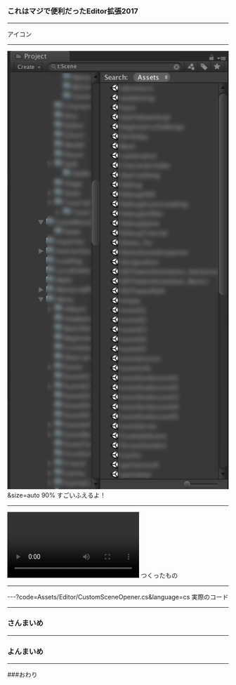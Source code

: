 ### これはマジで便利だったEditor拡張2017
---

アイコン

---

![Scenes](Resources/Scenes.png)&size=auto 90%
すごいふえるよ！

---

![Movie](Resources/SceneOpener.mov)
つくったもの

---

---?code=Assets/Editor/CustomSceneOpener.cs&language=cs
実際のコード

---

### さんまいめ
---
### よんまいめ
---
###おわり
